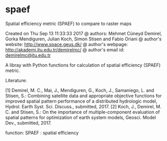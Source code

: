 # spaef
Spatial efficiency metric  (SPAEF) to compare to raster maps


Created on Thu Sep 13 11:33:33 2017
@ authors:                 Mehmet Cüneyd Demirel, Gorka Mendiguren, Julian Koch, Simon Stisen and Fabio Oriani
@ author's website:        http://www.space.geus.dk/
@ author's webpage:        http://akademi.itu.edu.tr/demirelmc/
@ author's email id:       demirelmc@itu.edu.tr

A libray with Python functions for calculation of spatial efficiency (SPAEF) metric.

Literature:

[1] Demirel, M. C., Mai, J., Mendiguren, G., Koch, J., Samaniego, L. and Stisen, S.: Combining satellite data and appropriate objective functions for improved spatial pattern performance of a distributed hydrologic model, Hydrol. Earth Syst. Sci. Discuss., submitted, 2017.
[2] Koch, J., Demirel, M. C. and Stisen, S.: On the importance of multiple-component evaluation of spatial patterns for optimization of earth system models, Geosci. Model Dev., submitted, 2017.

function:
    SPAEF : spatial efficiency   
